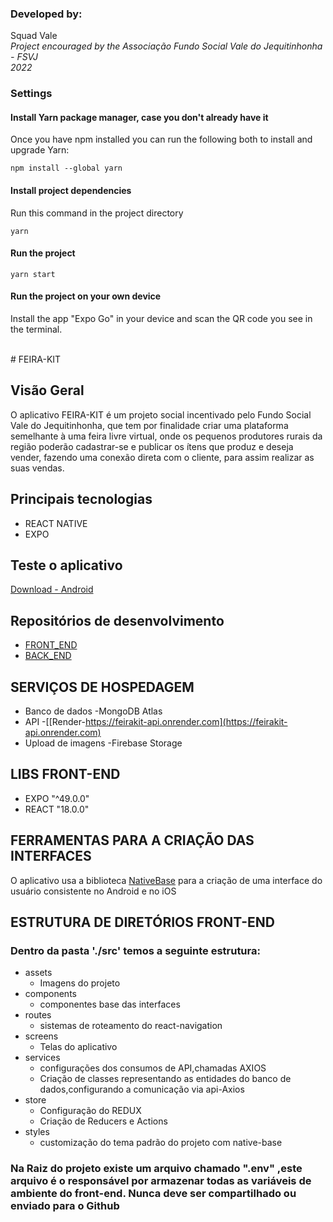 ### Developed by:

Squad Vale
</br>
<i>Project encouraged by the Associação Fundo Social Vale do Jequitinhonha - FSVJ
</br>2022</i>

### Settings

#### Install Yarn package manager, case you don't already have it

Once you have npm installed you can run the following both to install and upgrade Yarn:

```shell
npm install --global yarn
```

#### Install project dependencies

Run this command in the project directory

```shell
yarn
```

#### Run the project

```shell
yarn start
```

#### Run the project on your own device

Install the app "Expo Go" in your device and scan the QR code you see in the terminal.

</br>
# FEIRA-KIT

## Visão Geral

O aplicativo FEIRA-KIT é um projeto social incentivado pelo Fundo Social Vale do Jequitinhonha, que tem por finalidade criar uma plataforma semelhante à uma feira livre virtual, onde os pequenos produtores rurais da região poderão cadastrar-se e publicar os ítens que produz e deseja vender, fazendo uma conexão direta com o cliente, para assim realizar as suas vendas.

## Principais tecnologias

- REACT NATIVE
- EXPO

## Teste o aplicativo

[Download -  Android](https://expo.dev/accounts/feirakitapp/projects/feirakit-app/builds/668e4fe8-8769-4415-9357-d566f985d99f)

## Repositórios de desenvolvimento

- [FRONT_END](https://github.com/Henrique0896/feirakit-frontend)
- [BACK_END](https://github.com/Henrique0896/feirakit-backend)

## SERVIÇOS DE HOSPEDAGEM

- Banco de dados -MongoDB Atlas
- API -[[Render-https://feirakit-api.onrender.com](https://feirakit-api.onrender.com)
- Upload de imagens -Firebase Storage



## LIBS FRONT-END

- EXPO "^49.0.0"
- REACT "18.0.0"

## FERRAMENTAS PARA A CRIAÇÃO DAS INTERFACES

O aplicativo usa a biblioteca [NativeBase](https://nativebase.io/) para a criação de uma interface do usuário consistente no Android e no iOS

## ESTRUTURA DE DIRETÓRIOS FRONT-END

### Dentro da pasta './src' temos a seguinte estrutura:

- assets
  - Imagens do projeto
- components
  - componentes base das interfaces
- routes
  - sistemas de roteamento do react-navigation
- screens
  - Telas do aplicativo
- services
  - configurações dos consumos de API,chamadas AXIOS
  - Criação de classes representando as entidades do banco de dados,configurando a comunicação via api-Axios
- store
  - Configuração do REDUX
  - Criação de Reducers e Actions
- styles
  - customização do tema padrão do projeto com native-base

### Na Raiz do projeto existe um arquivo chamado ".env" ,este arquivo é o responsável por armazenar todas as variáveis de ambiente do front-end. **Nunca deve ser compartilhado ou enviado para o Github**
